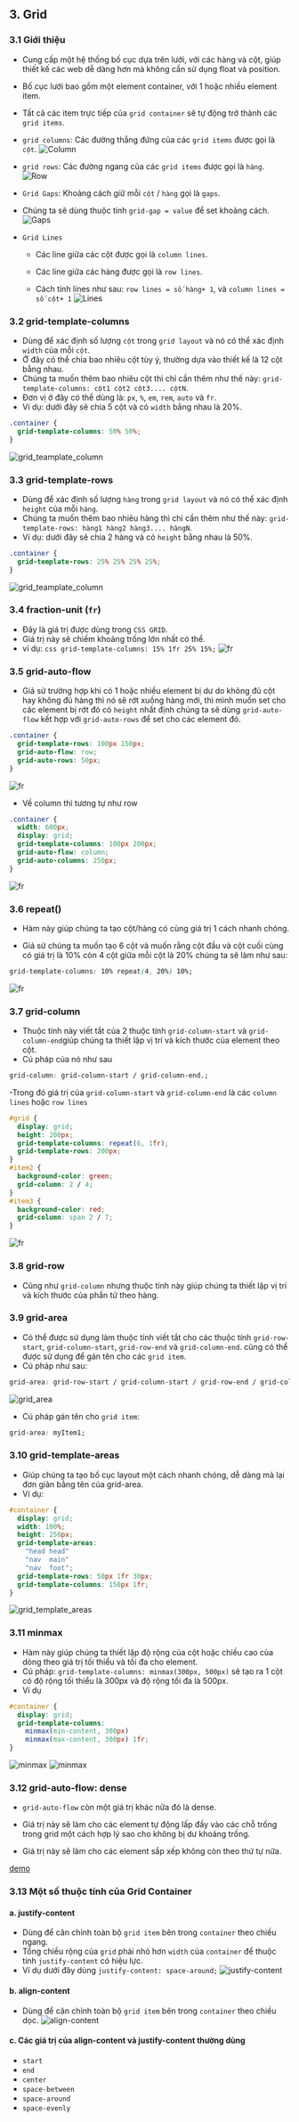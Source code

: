 ## 3. Grid

### 3.1 Giới thiệu

- Cung cấp một hệ thống bố cục dựa trên lưới, với các hàng và cột, giúp thiết kế các web dễ dàng hơn mà không cần sử dụng float và position.
- Bố cục lưới bao gồm một element container, với 1 hoặc nhiều element item.
- Tất cả các item trực tiếp của `grid container` sẽ tự động trở thành các `grid items`.
- `grid columns`: Các đường thẳng đứng của các `grid items` được gọi là `cột`.
  ![Column](grid_columns.png)
- `grid rows`: Các đường ngang của các `grid items` được gọi là `hàng`.
  ![Row](grid_rows.png)
- `Grid Gaps`: Khoảng cách giữ mỗi `cột` / `hàng` gọi là `gaps`.
- Chúng ta sẽ dùng thuộc tính `grid-gap = value` để set khoảng cách.
  ![Gaps](grid_gaps.png)

- `Grid Lines`

  - Các line giữa các cột được gọi là `column lines`.
  - Các line giữa các hàng được gọi là `row lines`.

  - Cách tính lines như sau: `row lines = số hàng+ 1`, và `column lines = số cột+ 1`
    ![Lines](grid_lines.png)

### 3.2 grid-template-columns

- Dùng để xác định số lượng `cột` trong `grid layout` và nó có thể xác định `width` của mỗi `cột`.
- Ở đây có thể chia bao nhiêu cột tùy ý, thường dựa vào thiết kế là 12 cột bằng nhau.
- Chúng ta muốn thêm bao nhiêu cột thì chỉ cần thêm như thế này: `grid-template-columns: cột1 cột2 cột3.... cộtN`.
- Đơn vị ở đây có thể dùng là: `px`, `%`, `em`, `rem`, `auto` và `fr`.
- Ví dụ: dưới đây sẽ chia 5 cột và có `width` bằng nhau là 20%.

```css
.container {
  grid-template-columns: 50% 50%;
}
```

![grid_teamplate_column](vidu_grid_teamplate_column.PNG)

### 3.3 grid-template-rows

- Dùng để xác định số lượng `hàng` trong `grid layout` và nó có thể xác định `height` của mỗi `hàng`.
- Chúng ta muốn thêm bao nhiêu hàng thì chỉ cần thêm như thế này: `grid-template-rows: hàng1 hàng2 hàng3.... hàngN`.
- Ví dụ: dưới đây sẽ chia 2 hàng và có `height` bằng nhau là 50%.

```css
.container {
  grid-template-rows: 25% 25% 25% 25%;
}
```

![grid_teamplate_column](grid_teamplate_row.PNG)

### 3.4 fraction-unit (`fr`)

- Đây là giá trị được dùng trong `CSS GRID`.
- Giá trị này sẽ chiếm khoảng trống lớn nhất có thể.
- ví dụ:
  `css grid-template-columns: 15% 1fr 25% 15%;`
  ![fr](grid_fr.PNG)

### 3.5 grid-auto-flow

- Giả sử trường hợp khi có 1 hoặc nhiều element bị dư do không đủ cột hay không đủ hàng thì nó sẽ rớt xuống hàng mới, thì mình muốn set cho các element bị rớt đó có `height` nhất định chúng ta sẽ dùng `grid-auto-flow` kết hợp với `grid-auto-rows` để set cho các element đó.

```css
.container {
  grid-template-rows: 100px 150px;
  grid-auto-flow: row;
  grid-auto-rows: 50px;
}
```

![fr](auto-flow-row.PNG)

- Về column thì tương tự như row

```css
.container {
  width: 600px;
  display: grid;
  grid-template-columns: 100px 200px;
  grid-auto-flow: column;
  grid-auto-columns: 250px;
}
```

![fr](auto-flow-column.PNG)

### 3.6 repeat()

- Hàm này giúp chúng ta tạo cột/hàng có cùng giá trị 1 cách nhanh chóng.

- Giả sử chúng ta muốn tạo 6 cột và muốn rằng cột đầu và cột cuối cùng có giá trị là 10% còn 4 cột giữa mỗi cột là 20% chúng ta sẽ làm như sau:

```css
grid-template-columns: 10% repeat(4, 20%) 10%;
```

![fr](repeat.PNG)

### 3.7 grid-column

- Thuộc tính này viết tắt của 2 thuộc tính `grid-column-start` và `grid-column-end`giúp chúng ta thiết lập vị trí và kích thước của element theo cột.
- Cú pháp của nó như sau

```css
grid-column: grid-column-start / grid-column-end.;
```

-Trong đó giá trị của `grid-column-start` và `grid-column-end` là các `column lines` hoặc `row lines`

```css
#grid {
  display: grid;
  height: 200px;
  grid-template-columns: repeat(6, 1fr);
  grid-template-rows: 200px;
}
#item2 {
  background-color: green;
  grid-column: 2 / 4;
}
#item3 {
  background-color: red;
  grid-column: span 2 / 7;
}
```

![fr](column.PNG)

### 3.8 grid-row

- Cũng như `grid-column` nhưng thuộc tính này giúp chúng ta thiết lập vị trí và kích thước của phần tử theo hàng.

### 3.9 grid-area

- Có thể được sử dụng làm thuộc tính viết tắt cho các thuộc tính `grid-row-start`, `grid-column-start`, `grid-row-end` và `grid-column-end`.
  cũng có thể được sử dụng để gán tên cho các `grid item`.
- Cú pháp như sau:

```css
grid-area: grid-row-start / grid-column-start / grid-row-end / grid-column-end;
```

![grid_area](grid-area.PNG)

- Cú pháp gán tên cho `grid item`:

```css
grid-area: myItem1;
```

### 3.10 grid-template-areas

- Giúp chúng ta tạo bố cục layout một cách nhanh chóng, dễ dàng mà lại đơn giản bằng tên của grid-area.
- Ví dụ:

```css
#container {
  display: grid;
  width: 100%;
  height: 250px;
  grid-template-areas:
    "head head"
    "nav  main"
    "nav  foot";
  grid-template-rows: 50px 1fr 30px;
  grid-template-columns: 150px 1fr;
}
```

![grid_template_areas](template-areas.PNG)

### 3.11 minmax

- Hàm này giúp chúng ta thiết lập độ rộng của cột hoặc chiều cao
  của dòng theo giá trị tối thiểu và tối đa cho element.
- Cú pháp: `grid-template-columns: minmax(300px, 500px)` sẽ tạo ra 1 cột
  có độ rộng tối thiểu là 300px và độ rộng tối đa là 500px.
- Ví dụ

```css
#container {
  display: grid;
  grid-template-columns:
    minmax(min-content, 300px)
    minmax(max-content, 300px) 1fr;
}
```

![minmax](min-max.PNG)
![minmax](minmax1.PNG)

### 3.12 grid-auto-flow: dense

- `grid-auto-flow` còn một giá trị khác nữa đó là dense.
- Giá trị này sẽ làm cho các element tự động lấp đầy vào các chỗ trống trong grid một cách hợp lý sao cho không bị dư khoảng trống.

- Giá trị này sẽ làm cho các element sắp xếp không còn theo thứ tự nữa.

[demo](https://codepen.io/enxaneta/pen/QpjvBx)

### 3.13 Một số thuộc tính của Grid Container

#### a. justify-content

- Dùng để căn chỉnh toàn bộ `grid item` bên trong `container` theo chiều ngang.
- Tổng chiều rộng của `grid` phải nhỏ hơn `width` của `container` để thuộc tính `justify-content` có hiệu lực.
- Ví dụ dưới đây dùng `justify-content: space-around;`
  ![justify-content](justify-content.PNG)

#### b. align-content

- Dùng để căn chỉnh toàn bộ `grid item` bên trong `container` theo chiều dọc.
  ![align-content](align-content.PNG)

#### c. Các giá trị của align-content và justify-content thường dùng

- `start`
- `end`
- `center`
- `space-between`
- `space-around`
- `space-evenly`
